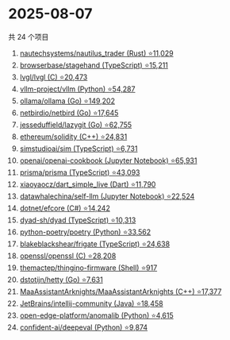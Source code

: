 # 2025-08-07

共 24 个项目

<!-- BEGIN GITHUB -->
<!-- 最后更新时间 2025-08-07 21:33:25 +0800 -->
1. [nautechsystems/nautilus_trader (Rust) ⭐11,029](https://github.com/nautechsystems/nautilus_trader)
1. [browserbase/stagehand (TypeScript) ⭐15,211](https://github.com/browserbase/stagehand)
1. [lvgl/lvgl (C) ⭐20,473](https://github.com/lvgl/lvgl)
1. [vllm-project/vllm (Python) ⭐54,287](https://github.com/vllm-project/vllm)
1. [ollama/ollama (Go) ⭐149,202](https://github.com/ollama/ollama)
1. [netbirdio/netbird (Go) ⭐17,645](https://github.com/netbirdio/netbird)
1. [jesseduffield/lazygit (Go) ⭐62,755](https://github.com/jesseduffield/lazygit)
1. [ethereum/solidity (C++) ⭐24,831](https://github.com/ethereum/solidity)
1. [simstudioai/sim (TypeScript) ⭐6,731](https://github.com/simstudioai/sim)
1. [openai/openai-cookbook (Jupyter Notebook) ⭐65,931](https://github.com/openai/openai-cookbook)
1. [prisma/prisma (TypeScript) ⭐43,093](https://github.com/prisma/prisma)
1. [xiaoyaocz/dart_simple_live (Dart) ⭐11,790](https://github.com/xiaoyaocz/dart_simple_live)
1. [datawhalechina/self-llm (Jupyter Notebook) ⭐22,524](https://github.com/datawhalechina/self-llm)
1. [dotnet/efcore (C#) ⭐14,242](https://github.com/dotnet/efcore)
1. [dyad-sh/dyad (TypeScript) ⭐10,313](https://github.com/dyad-sh/dyad)
1. [python-poetry/poetry (Python) ⭐33,562](https://github.com/python-poetry/poetry)
1. [blakeblackshear/frigate (TypeScript) ⭐24,638](https://github.com/blakeblackshear/frigate)
1. [openssl/openssl (C) ⭐28,208](https://github.com/openssl/openssl)
1. [themactep/thingino-firmware (Shell) ⭐917](https://github.com/themactep/thingino-firmware)
1. [dstotijn/hetty (Go) ⭐7,631](https://github.com/dstotijn/hetty)
1. [MaaAssistantArknights/MaaAssistantArknights (C++) ⭐17,377](https://github.com/MaaAssistantArknights/MaaAssistantArknights)
1. [JetBrains/intellij-community (Java) ⭐18,458](https://github.com/JetBrains/intellij-community)
1. [open-edge-platform/anomalib (Python) ⭐4,615](https://github.com/open-edge-platform/anomalib)
1. [confident-ai/deepeval (Python) ⭐9,874](https://github.com/confident-ai/deepeval)
<!-- END GITHUB -->